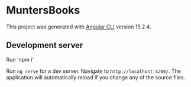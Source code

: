 # MuntersBooks

This project was generated with [Angular CLI](https://github.com/angular/angular-cli) version 15.2.4.

## Development server

Run 'npm i'

Run `ng serve` for a dev server. Navigate to `http://localhost:4200/`. The application will automatically reload if you change any of the source files.
